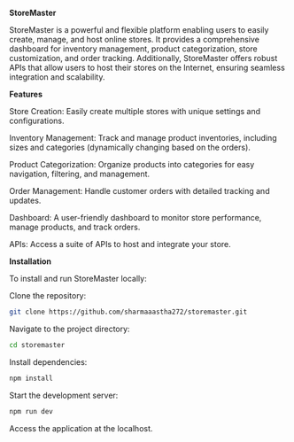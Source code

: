 **StoreMaster**

StoreMaster is a powerful and flexible platform enabling users to easily create, manage, and host online stores. It provides a comprehensive dashboard for inventory management, product categorization, store customization, and order tracking. Additionally, StoreMaster offers robust APIs that allow users to host their stores on the Internet, ensuring seamless integration and scalability.

**Features**

Store Creation: Easily create multiple stores with unique settings and configurations.

Inventory Management: Track and manage product inventories, including sizes and categories (dynamically changing based on the orders).

Product Categorization: Organize products into categories for easy navigation, filtering, and management.

Order Management: Handle customer orders with detailed tracking and updates.

Dashboard: A user-friendly dashboard to monitor store performance, manage products, and track orders.

APIs: Access a suite of APIs to host and integrate your store.

**Installation**

To install and run StoreMaster locally:

Clone the repository:

```bash
git clone https://github.com/sharmaaastha272/storemaster.git
```

Navigate to the project directory:

```bash
cd storemaster
```

Install dependencies:

```bash
npm install
```

Start the development server:

```bash
npm run dev
```

Access the application at the localhost.
